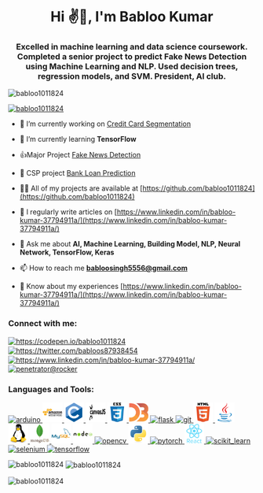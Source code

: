 <h1 align="center">Hi ✌️🙏, I'm Babloo Kumar</h1>
<h3 align="center">Excelled in machine learning and data science coursework. Completed a senior project to predict Fake News Detection using Machine Learning and NLP. Used decision trees, regression models, and SVM. President, AI club.</h3>

<p align="left"> <img src="https://komarev.com/ghpvc/?username=babloo1011824&label=Profile%20views&color=0e75b6&style=flat" alt="babloo1011824" /> </p>

<p align="left"> <a href="https://github.com/ryo-ma/github-profile-trophy"><img src="https://github-profile-trophy.vercel.app/?username=babloo1011824" alt="babloo1011824" /></a> </p>

- 🔭 I’m currently working on [Credit Card Segmentation](https://drive.google.com/drive/folders/1tfJ-yS7fryddx-BnhDkCxk18dLAYPyr9?usp=sharing)

- 🌱 I’m currently learning **TensorFlow**

- 👍Major Project [Fake News Detection](https://github.com/babloo1011824)

- 🤝 CSP project [Bank Loan Prediction](https://github.com/babloo1011824)

- 👨‍💻 All of my projects are available at [https://github.com/babloo1011824](https://github.com/babloo1011824)

- 📝 I regularly write articles on [https://www.linkedin.com/in/babloo-kumar-37794911a/](https://www.linkedin.com/in/babloo-kumar-37794911a/)

- 💬 Ask me about **AI, Machine Learning, Building Model, NLP, Neural Network, TensorFlow, Keras**

- 📫 How to reach me **babloosingh5556@gmail.com**

- 📄 Know about my experiences [https://www.linkedin.com/in/babloo-kumar-37794911a/](https://www.linkedin.com/in/babloo-kumar-37794911a/)

<h3 align="left">Connect with me:</h3>
<p align="left">
<a href="https://codepen.io/babloo1011824" target="blank"><img align="center" src="https://raw.githubusercontent.com/rahuldkjain/github-profile-readme-generator/master/src/images/icons/Social/codepen.svg" alt="https://codepen.io/babloo1011824" height="30" width="40" /></a>
<a href="https://twitter.com/Babloos87938454" target="blank"><img align="center" src="https://raw.githubusercontent.com/rahuldkjain/github-profile-readme-generator/master/src/images/icons/Social/twitter.svg" alt="https://twitter.com/babloos87938454" height="30" width="40" /></a>
<a href="https://www.linkedin.com/in/babloo-kumar-37794911a/" target="blank"><img align="center" src="https://raw.githubusercontent.com/rahuldkjain/github-profile-readme-generator/master/src/images/icons/Social/linked-in-alt.svg" alt="https://www.linkedin.com/in/babloo-kumar-37794911a/" height="30" width="40" /></a>
<a href="https://www.youtube.com/channel/UC6BZzneDqwig1BH6gZ_fidw" target="blank"><img align="center" src="https://raw.githubusercontent.com/rahuldkjain/github-profile-readme-generator/master/src/images/icons/Social/youtube.svg" alt="penetrator@rocker" height="30" width="40" /></a>
</p>

<h3 align="left">Languages and Tools:</h3>
<p align="left"> <a href="https://www.arduino.cc/" target="_blank"> <img src="https://cdn.worldvectorlogo.com/logos/arduino-1.svg" alt="arduino" width="40" height="40"/> </a> <a href="https://aws.amazon.com" target="_blank"> <img src="https://raw.githubusercontent.com/devicons/devicon/master/icons/amazonwebservices/amazonwebservices-original-wordmark.svg" alt="aws" width="40" height="40"/> </a> <a href="https://www.cprogramming.com/" target="_blank"> <img src="https://raw.githubusercontent.com/devicons/devicon/master/icons/c/c-original.svg" alt="c" width="40" height="40"/> </a> <a href="https://canvasjs.com" target="_blank"> <img src="https://raw.githubusercontent.com/Hardik0307/Hardik0307/master/assets/canvasjs-charts.svg" alt="canvasjs" width="40" height="40"/> </a> <a href="https://www.w3schools.com/css/" target="_blank"> <img src="https://raw.githubusercontent.com/devicons/devicon/master/icons/css3/css3-original-wordmark.svg" alt="css3" width="40" height="40"/> </a> <a href="https://d3js.org/" target="_blank"> <img src="https://raw.githubusercontent.com/devicons/devicon/master/icons/d3js/d3js-original.svg" alt="d3js" width="40" height="40"/> </a> <a href="https://flask.palletsprojects.com/" target="_blank"> <img src="https://www.vectorlogo.zone/logos/pocoo_flask/pocoo_flask-icon.svg" alt="flask" width="40" height="40"/> </a> <a href="https://git-scm.com/" target="_blank"> <img src="https://www.vectorlogo.zone/logos/git-scm/git-scm-icon.svg" alt="git" width="40" height="40"/> </a> <a href="https://www.w3.org/html/" target="_blank"> <img src="https://raw.githubusercontent.com/devicons/devicon/master/icons/html5/html5-original-wordmark.svg" alt="html5" width="40" height="40"/> </a> <a href="https://www.java.com" target="_blank"> <img src="https://raw.githubusercontent.com/devicons/devicon/master/icons/java/java-original.svg" alt="java" width="40" height="40"/> </a> <a href="https://www.linux.org/" target="_blank"> <img src="https://raw.githubusercontent.com/devicons/devicon/master/icons/linux/linux-original.svg" alt="linux" width="40" height="40"/> </a> <a href="https://www.mongodb.com/" target="_blank"> <img src="https://raw.githubusercontent.com/devicons/devicon/master/icons/mongodb/mongodb-original-wordmark.svg" alt="mongodb" width="40" height="40"/> </a> <a href="https://www.mysql.com/" target="_blank"> <img src="https://raw.githubusercontent.com/devicons/devicon/master/icons/mysql/mysql-original-wordmark.svg" alt="mysql" width="40" height="40"/> </a> <a href="https://nodejs.org" target="_blank"> <img src="https://raw.githubusercontent.com/devicons/devicon/master/icons/nodejs/nodejs-original-wordmark.svg" alt="nodejs" width="40" height="40"/> </a> <a href="https://opencv.org/" target="_blank"> <img src="https://www.vectorlogo.zone/logos/opencv/opencv-icon.svg" alt="opencv" width="40" height="40"/> </a> <a href="https://www.python.org" target="_blank"> <img src="https://raw.githubusercontent.com/devicons/devicon/master/icons/python/python-original.svg" alt="python" width="40" height="40"/> </a> <a href="https://pytorch.org/" target="_blank"> <img src="https://www.vectorlogo.zone/logos/pytorch/pytorch-icon.svg" alt="pytorch" width="40" height="40"/> </a> <a href="https://reactjs.org/" target="_blank"> <img src="https://raw.githubusercontent.com/devicons/devicon/master/icons/react/react-original-wordmark.svg" alt="react" width="40" height="40"/> </a> <a href="https://scikit-learn.org/" target="_blank"> <img src="https://upload.wikimedia.org/wikipedia/commons/0/05/Scikit_learn_logo_small.svg" alt="scikit_learn" width="40" height="40"/> </a> <a href="https://www.selenium.dev" target="_blank"> <img src="https://raw.githubusercontent.com/detain/svg-logos/780f25886640cef088af994181646db2f6b1a3f8/svg/selenium-logo.svg" alt="selenium" width="40" height="40"/> </a> <a href="https://www.tensorflow.org" target="_blank"> <img src="https://www.vectorlogo.zone/logos/tensorflow/tensorflow-icon.svg" alt="tensorflow" width="40" height="40"/> </a> </p>

<p><img align="left" src="https://github-readme-stats.vercel.app/api/top-langs?username=babloo1011824&show_icons=true&locale=en&layout=compact" alt="babloo1011824" /></p>

<p>&nbsp;<img align="center" src="https://github-readme-stats.vercel.app/api?username=babloo1011824&show_icons=true&locale=en" alt="babloo1011824" /></p>

<p><img align="center" src="https://github-readme-streak-stats.herokuapp.com/?user=babloo1011824&" alt="babloo1011824" /></p>

